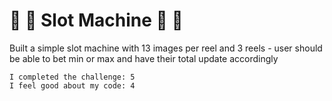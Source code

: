 # :bat: :fallen_leaf: Slot Machine :fallen_leaf: :bat:


Built a simple slot machine with 13 images per reel and 3 reels - user should be able to bet min or max and have their total update accordingly


```
I completed the challenge: 5
I feel good about my code: 4
```
